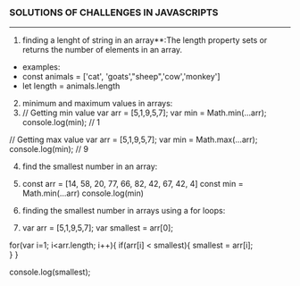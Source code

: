### SOLUTIONS OF CHALLENGES IN JAVASCRIPTS
----------------------------------------------------------------
1.  finding a lenght of  string in an array**:The length property sets or returns the number of elements in an array.
* examples:
* const animals = ['cat', 'goats',"sheep",'cow','monkey']
* let length = animals.length

2. minimum and maximum values in arrays:
3. // Getting min value
var arr = [5,1,9,5,7];
var min = Math.min(...arr);
console.log(min); // 1

// Getting max value
var arr = [5,1,9,5,7];
var min = Math.max(...arr);
console.log(min); // 9
 
4. find the smallest number in an array:
5. const arr = [14, 58, 20, 77, 66, 82, 42, 67, 42, 4]
const min = Math.min(...arr)
console.log(min)
 
6. finding the smallest number in arrays using a for loops:
7. var arr = [5,1,9,5,7];
var smallest = arr[0];

for(var i=1; i<arr.length; i++){
    if(arr[i] < smallest){
        smallest = arr[i];   
    }
}

console.log(smallest);

